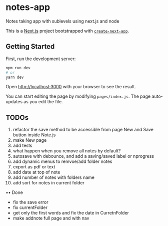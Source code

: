 # notes-app
Notes taking app with sublevels using next.js and node

This is a [Next.js](https://nextjs.org/) project bootstrapped with [`create-next-app`](https://github.com/zeit/next.js/tree/canary/packages/create-next-app).

## Getting Started

First, run the development server:

```bash
npm run dev
# or
yarn dev
```

Open [http://localhost:3000](http://localhost:3000) with your browser to see the result.

You can start editing the page by modifying `pages/index.js`. The page auto-updates as you edit the file.

## TODOs

1. refactor the save method to be accessible from page New and Save button inside Note.js
2. make New page
3. add tests
4. what happen when you remove all notes by default?
5. autosave with debounce, and add a saving/saved label or nprogress
6. add dynamic menus to remvoe/add folder notes
7. export as pdf or text
8. add date at top of note
9. add number of notes with folders name
10. add sort for notes in current folder

•• Done
- fix the save error
- fix currentFolder
- get only the first words and fix the date in CurretnFolder
- make addnote full page and with nav

